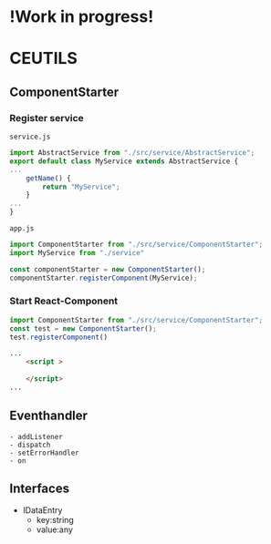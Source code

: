# !Work in progress!
# CEUTILS

## ComponentStarter

### Register service 
`service.js`
```javascript
import AbstractService from "./src/service/AbstractService";
export default class MyService extends AbstractService {
...
    getName() {
        return "MyService";
    }
...
}
```
`app.js`
```typescript
import ComponentStarter from "./src/service/ComponentStarter";
import MyService from "./service"

const componentStarter = new ComponentStarter();
componentStarter.registerComponent(MyService);
```

### Start React-Component
```typescript
import ComponentStarter from "./src/service/ComponentStarter";
const test = new ComponentStarter();
test.registerComponent()
```

```html
...
    <script >
    
    </script>
...
```

## Eventhandler

	- addListener
	- dispatch
	- setErrorHandler
	- on

## Interfaces

- IDataEntry
    - key:string
    - value:any


	

